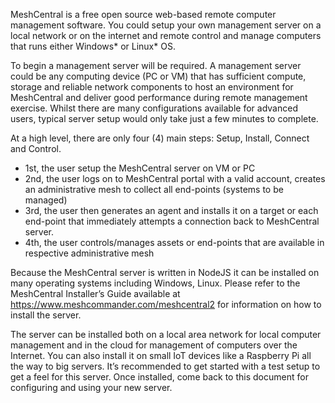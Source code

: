 MeshCentral is a free open source web-based remote computer management software. You could setup your own management server on a local network or on the internet and remote control and manage computers that runs either Windows* or Linux* OS.

To begin a management server will be required. A management server could be any computing device (PC or VM) that has sufficient compute, storage and reliable network components to host an environment for MeshCentral and deliver good performance during remote management exercise. Whilst there are many configurations available for advanced users, typical server setup would only take just a few minutes to complete. 

At a high level, there are only four (4) main steps: Setup, Install, Connect and Control. 
* 1st, the user setup the MeshCentral server on VM or PC
* 2nd, the user logs on to MeshCentral portal with a valid account, creates an administrative mesh to collect all end-points (systems to be managed)
* 3rd, the user then generates an agent and installs it on a target or each end-point that immediately attempts a connection back to MeshCentral server. 
* 4th, the user controls/manages assets or end-points that are available in respective administrative mesh

Because the MeshCentral server is written in NodeJS it can be installed on many operating systems including Windows, Linux. Please refer to the MeshCentral Installer’s Guide available at https://www.meshcommander.com/meshcentral2 for information on how to install the server.

The server can be installed both on a local area network for local computer management and in the cloud for management of computers over the Internet. You can also install it on small IoT devices like a Raspberry Pi all the way to big servers. It’s recommended to get started with a test setup to get a feel for this server. Once installed, come back to this document for configuring and using your new server.